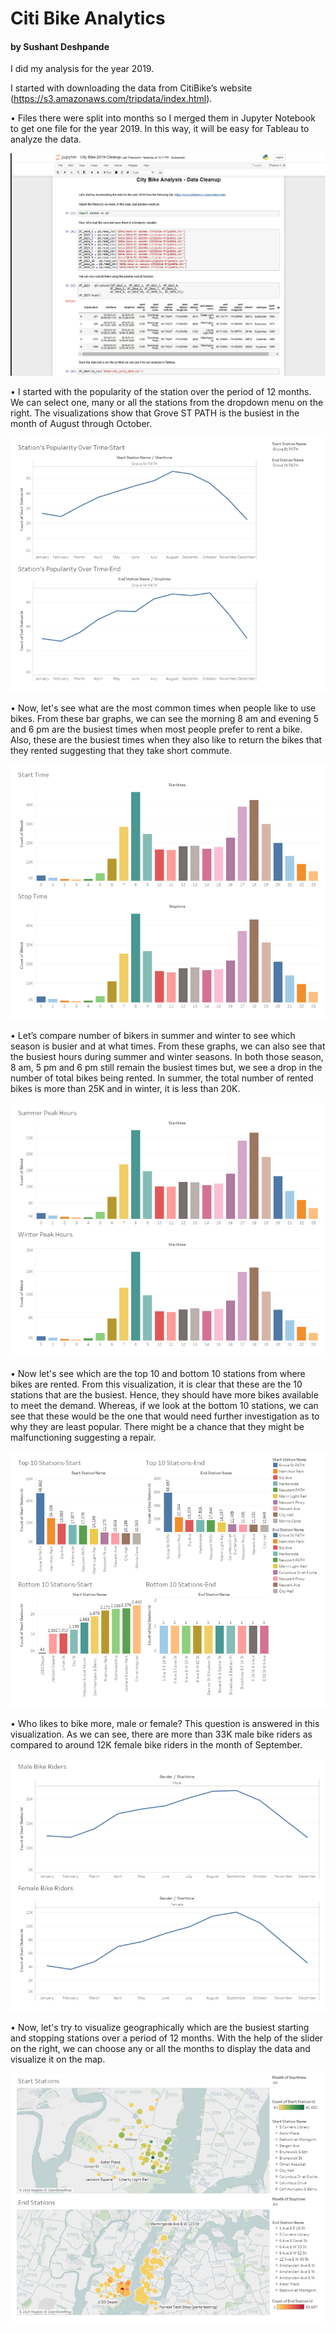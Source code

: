 # Citi Bike Analytics
#### by Sushant Deshpande

I did my analysis for the year 2019.

I started with downloading the data from CitiBike’s website (https://s3.amazonaws.com/tripdata/index.html).

• Files there were split into months so I merged them in Jupyter Notebook to get one file for the year 2019. In this way, it will be easy for Tableau to analyze the data.

![cleanup](Images/cleanup.png)

• I started with the popularity of the station over the period of 12 months. We can select one, many or all the stations from the dropdown menu on the right. The visualizations show that Grove ST PATH is the busiest in the month of August through October.

![Picture1](Images/Picture1.png)

• Now, let's see what are the most common times when people like to use bikes. From these bar graphs, we can see the morning 8 am and evening 5 and 6 pm are the busiest times when most people prefer to rent a bike. Also, these are the busiest times when they also like to return the bikes that they rented suggesting that they take short commute.

![Picture2](Images/Picture2.png)

• Let’s compare number of bikers in summer and winter to see which season is busier and at what times. From these graphs, we can also see that the busiest hours during summer and winter seasons. In both those season, 8 am, 5 pm and 6 pm still remain the busiest times but, we see a drop in the number of total bikes being rented. In summer, the total number of rented bikes is more than 25K and in winter, it is less than 20K.

![Picture3](Images/Picture3.png)

• Now let's see which are the top 10 and bottom 10 stations from where bikes are rented. From this visualization, it is clear that these are the 10 stations that are the busiest. Hence, they should have more bikes available to meet the demand. Whereas, if we look at the bottom 10 stations, we can see that these would be the one that would need further investigation as to why they are least popular. There might be a chance that they might be malfunctioning suggesting a repair.

![Picture4](Images/Picture4.png)

• Who likes to bike more, male or female? This question is answered in this visualization. As we can see, there are more than 33K male bike riders as compared to around 12K female bike riders in the month of September.

![Picture5](Images/Picture5.png)

• Now, let's try to visualize geographically which are the busiest starting and stopping stations over a period of 12 months. With the help of the slider on the right, we can choose any or all the months to display the data and visualize it on the map.

![Picture6](Images/Picture6.png)
